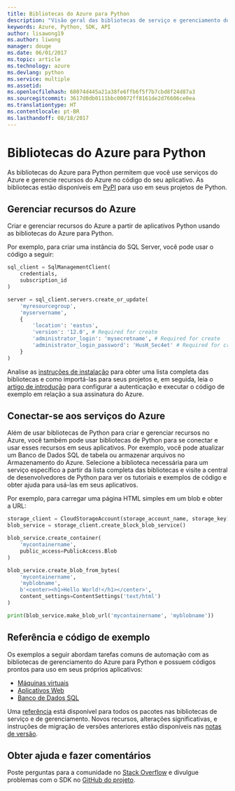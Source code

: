 ```yaml
---
title: Bibliotecas do Azure para Python
description: "Visão geral das bibliotecas de serviço e gerenciamento do Azure para Python"
keywords: Azure, Python, SDK, API
author: lisawong19
ms.author: liwong
manager: douge
ms.date: 06/01/2017
ms.topic: article
ms.technology: azure
ms.devlang: python
ms.service: multiple
ms.assetid: 
ms.openlocfilehash: 68074d445a21a38fe6ffb6f5f7b7cbd8f24d87a3
ms.sourcegitcommit: 3617d0db0111bbc00072ff8161de2d76606ce0ea
ms.translationtype: HT
ms.contentlocale: pt-BR
ms.lasthandoff: 08/18/2017
---
```

# <a name="azure-libraries-for-python"></a>Bibliotecas do Azure para Python

As bibliotecas do Azure para Python permitem que você use serviços do Azure e gerencie recursos do Azure no código do seu aplicativo. As bibliotecas estão disponíveis em [PyPI](python-sdk-azure-install.md) para uso em seus projetos de Python.

## <a name="manage-azure-resources"></a>Gerenciar recursos do Azure

Criar e gerenciar recursos do Azure a partir de aplicativos Python usando as bibliotecas do Azure para Python.

Por exemplo, para criar uma instância do SQL Server, você pode usar o código a seguir:

```python
sql_client = SqlManagementClient(
    credentials,
    subscription_id
)

server = sql_client.servers.create_or_update(
    'myresourcegroup',
    'myservername',
    {
        'location': 'eastus',
        'version': '12.0', # Required for create
        'administrator_login': 'mysecretname', # Required for create
        'administrator_login_password': 'HusH_Sec4et' # Required for create
    }
)
```

Analise as [instruções de instalação](python-sdk-azure-install.md) para obter uma lista completa das bibliotecas e como importá-las para seus projetos e, em seguida, leia o [artigo de introdução](python-sdk-azure-get-started.md) para configurar a autenticação e executar o código de exemplo em relação a sua assinatura do Azure.

## <a name="connect-to-azure-services"></a>Conectar-se aos serviços do Azure

Além de usar bibliotecas de Python para criar e gerenciar recursos no Azure, você também pode usar bibliotecas de Python para se conectar e usar esses recursos em seus aplicativos. Por exemplo, você pode atualizar um Banco de Dados SQL de tabela ou armazenar arquivos no Armazenamento do Azure. Selecione a biblioteca necessária para um serviço específico a partir da lista completa das bibliotecas e visite a central de desenvolvedores de Python para ver os tutoriais e exemplos de código e obter ajuda para usá-las em seus aplicativos.

Por exemplo, para carregar uma página HTML simples em um blob e obter a URL:

```python
storage_client = CloudStorageAccount(storage_account_name, storage_key)
blob_service = storage_client.create_block_blob_service()

blob_service.create_container(
    'mycontainername',
    public_access=PublicAccess.Blob
)

blob_service.create_blob_from_bytes(
    'mycontainername',
    'myblobname',
    b'<center><h1>Hello World!</h1></center>',
    content_settings=ContentSettings('text/html')
)

print(blob_service.make_blob_url('mycontainername', 'myblobname'))
```

## <a name="sample-code-and-reference"></a>Referência e código de exemplo
Os exemplos a seguir abordam tarefas comuns de automação com as bibliotecas de gerenciamento do Azure para Python e possuem códigos prontos para uso em seus próprios aplicativos:
- [Máquinas virtuais](python-sdk-azure-virtual-machine-samples.md)
- [Aplicativos Web](python-sdk-azure-web-apps-samples.md)
- [Banco de Dados SQL](python-sdk-azure-sql-database-samples.md)

Uma [referência](/python/api/overview/azure) está disponível para todos os pacotes nas bibliotecas de serviço e de gerenciamento. Novos recursos, alterações significativas, e instruções de migração de versões anteriores estão disponíveis nas [notas de versão](python-sdk-azure-release-notes.md). 

## <a name="get-help-and-give-feedback"></a>Obter ajuda e fazer comentários

Poste perguntas para a comunidade no [Stack Overflow](http://stackoverflow.com/questions/tagged/azure-sdk-python) e divulgue problemas com o SDK no [GitHub do projeto](https://github.com/Azure/azure-sdk-for-python).
